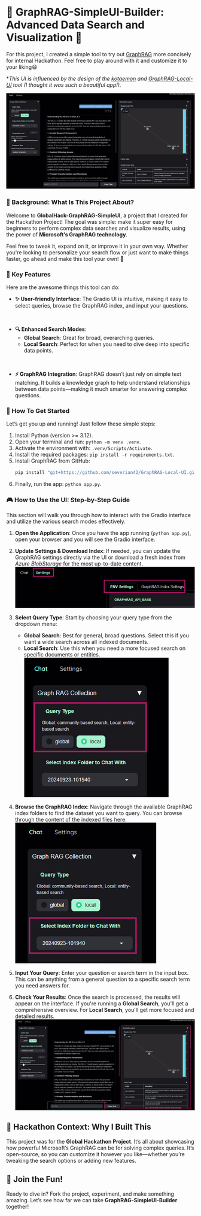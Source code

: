 ﻿# 🎉 GraphRAG-SimpleUI-Builder: Advanced Data Search and Visualization 🎉

For this project, I created a simple tool to try out [GraphRAG](https://microsoft.github.io/graphrag/) more concisely for internal Hackathon.
Feel free to play around with it and customize it to your liking😄

**This UI is influenced by the design of the [kotaemon](https://github.com/Cinnamon/kotaemon.git) and [GraphRAG-Local-UI](https://github.com/severian42/GraphRAG-Local-UI.git) tool (I thought it was such a beautiful app!).*

![alt text](misc/image-4.png)

### 🚀 Background: What Is This Project About?

Welcome to **GlobalHack-GraphRAG-SimpleUI**, a project that I created for the Hackathon Project!
The goal was simple: make it super easy for beginners to perform complex data searches and visualize results, using the power of **Microsoft’s GraphRAG technology**.

Feel free to tweak it, expand on it, or improve it in your own way. Whether you're looking to personalize your search flow or just want to make things faster, go ahead and make this tool your own! 🙌

### 🔑 Key Features

Here are the awesome things this tool can do:

- **✨ User-friendly Interface**:
The Gradio UI is intuitive, making it easy to select queries, browse the GraphRAG index, and input your questions.
<br>

- **🔍 Enhanced Search Modes**:
  - **Global Search**: Great for broad, overarching queries.
  - **Local Search**: Perfect for when you need to dive deep into specific data points.
<br>

- **⚡ GraphRAG Integration**:
GraphRAG doesn’t just rely on simple text matching. It builds a knowledge graph to help understand relationships between data points—making it much smarter for answering complex questions.


### 🎯 How To Get Started

Let’s get you up and running! Just follow these simple steps:

1. Install Python (version >= 3.12).
2. Open your terminal and run: `python -m venv .venv`.
3. Activate the environment with: `.venv/Scripts/Activate`.
4. Install the required packages: `pip install -r requirements.txt`.
5. Install GraphRAG from GitHub:
    ```bash
    pip install "git+https://github.com/severian42/GraphRAG-Local-UI.git@c7dea8388d55a035a524676d8d9a6036f934b6c6#egg=graphrag&subdirectory=graphrag"
    ```
6. Finally, run the app: `python app.py`.


### 🎮 How to Use the UI: Step-by-Step Guide

This section will walk you through how to interact with the Gradio interface and utilize the various search modes effectively.

1. **Open the Application**:
   Once you have the app running (`python app.py`), open your browser and you will see the Gradio interface.

2. **Update Settings & Download Index**:
   If needed, you can update the GraphRAG settings directly via the UI or download a fresh index from *Azure BlobStorage* for the most up-to-date content.
   ![alt text](misc/image-1.png)

3. **Select Query Type**:
   Start by choosing your query type from the dropdown menu:
   - **Global Search**: Best for general, broad questions. Select this if you want a wide search across all indexed documents.
   - **Local Search**: Use this when you need a more focused search on specific documents or entities.
   ![alt text](misc/image.png)

4. **Browse the GraphRAG Index**:
   Navigate through the available GraphRAG index folders to find the dataset you want to query. You can browse through the content of the indexed files here.
   ![alt text](misc/image-2.png)

6. **Input Your Query**:
   Enter your question or search term in the input box. This can be anything from a general question to a specific search term you need answers for.

7. **Check Your Results**:
   Once the search is processed, the results will appear on the interface. If you're running a **Global Search**, you'll get a comprehensive overview. For **Local Search**, you'll get more focused and detailed results.
![alt text](misc/image-3.png)



## 🎨 Hackathon Context: Why I Built This

This project was for the **Global Hackathon Project**. It’s all about showcasing how powerful Microsoft’s GraphRAG can be for solving complex queries. It’s open-source, so you can customize it however you like—whether you’re tweaking the search options or adding new features.


## 🙌 Join the Fun!

Ready to dive in? Fork the project, experiment, and make something amazing. Let’s see how far we can take **GraphRAG-SimpleUI-Builder** together!

